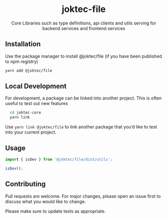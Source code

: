 <div align="center">
  <h1>joktec-file</h1>
  <p>Core Libraries such as type definitions, api clients and utils serving for backend services and frontend services</p>
</div>

## Installation

Use the package manager to install @joktec/file (if you have been published to npm registry)

```bash
yarn add @joktec/file
```

## Local Development
For development, a package can be linked into another project. This is often useful to test out new features

```bash
  cd joktec-core
  yarn link
```

Use `yarn link @joktec/file` to link another package that you’d like to test into your current project.

## Usage

```javascript
import { isDev } from '@joktec/file/dist/utils';

isDev();
```

## Contributing

Pull requests are welcome. For major changes, please open an issue first to discuss what you would like to change.

Please make sure to update tests as appropriate.
